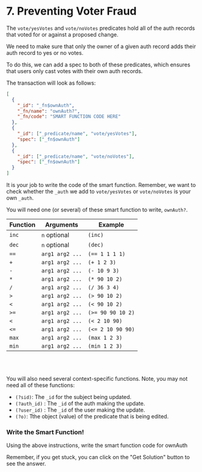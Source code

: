 # 7. Preventing Voter Fraud

The `vote/yesVotes` and `vote/noVotes` predicates hold all of the auth records that voted for or against a proposed change.

We need to make sure that only the owner of a given auth record adds their auth record to yes or no votes.

To do this, we can add a spec to both of these predicates, which ensures that users only cast votes with their own auth records.

The transaction will look as follows:

```json
[
  {
    "_id": "_fn$ownAuth",
    "_fn/name": "ownAuth?",
    "_fn/code": "SMART FUNCTION CODE HERE"
  },
  {
    "_id": ["_predicate/name", "vote/yesVotes"],
    "spec": ["_fn$ownAuth"]
  },
  {
    "_id": ["_predicate/name", "vote/noVotes"],
    "spec": ["_fn$ownAuth"]
  }
]
```

It is your job to write the code of the smart function. Remember, we want to check whether the `_auth` we add to `vote/yesVotes` or `vote/noVotes` is your own `_auth`.

You will need one (or several) of these smart function to write, `ownAuth?`.

| Function | Arguments       | Example           |
| -------- | --------------- | ----------------- |
| `inc`    | `n` optional    | `(inc)`           |
| `dec`    | `n` optional    | `(dec)`           |
| `==`     | `arg1 arg2 ...` | `(== 1 1 1 1)`    |
| `+`      | `arg1 arg2 ...` | `(+ 1 2 3)`       |
| `-`      | `arg1 arg2 ...` | `(- 10 9 3)`      |
| `*`      | `arg1 arg2 ...` | `(* 90 10 2)`     |
| `/`      | `arg1 arg2 ...` | `(/ 36 3 4)`      |
| `>`      | `arg1 arg2 ...` | `(> 90 10 2)`     |
| `<`      | `arg1 arg2 ...` | `(< 90 10 2)`     |
| `>=`     | `arg1 arg2 ...` | `(>= 90 90 10 2)` |
| `<`      | `arg1 arg2 ...` | `(< 2 10 90)`     |
| `<=`     | `arg1 arg2 ...` | `(<= 2 10 90 90)` |
| `max`    | `arg1 arg2 ...` | `(max 1 2 3)`     |
| `min`    | `arg1 arg2 ...` | `(min 1 2 3)`     |

<br/>
<br/>

You will also need several context-specific functions. Note, you may not need all of these functions:

- `(?sid)`: The `_id` for the subject being updated.
- `(?auth_id)` : The `_id` of the auth making the update.
- `(?user_id)` : The `_id` of the user making the update.
- `(?o)`: Tthe object (value) of the predicate that is being edited.

<div class="challenge">
<h3>Write the Smart Function!</h3>

<p>Using the above instructions, write the smart function code for ownAuth</p>
<p>Remember, if you get stuck, you can click on the "Get Solution" button to see the answer.</p>
</div>
